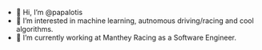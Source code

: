 - 👋 Hi, I’m @papalotis
- 👀 I’m interested in machine learning, autnomous driving/racing and cool algorithms.
- 🌱 I’m currently working at Manthey Racing as a Software Engineer.
<!-- - 📫 How to reach me ... -->

<!---
papalotis/papalotis is a ✨ special ✨ repository because its `README.md` (this file) appears on your GitHub profile.
You can click the Preview link to take a look at your changes.
--->
